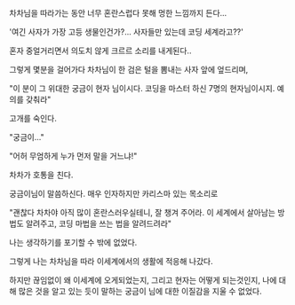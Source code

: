 
차차님을 따라가는 동안 너무 혼란스럽다 못해 멍한 느낌까지 든다...

'여긴 사자가 가장 고등 생물인건가?... 사자들만 있는데 코딩 세계라고??'

혼자 중얼거리면서 의도치 않게 크르르 소리를 내게된다..

그렇게 몇분을 걸어가다 차차님이 한 검은 털을 뽐내는 사자 앞에 엎드리며,

"이 분이 그 위대한 궁금이 현자 님이시다. 코딩을 마스터 하신 7명의 현자님이시지. 예의를 갖춰라"

고개를 숙인다.

"궁금이..."

"어허 무엄하게 누가 먼저 말을 거느냐!"

차차가 호통을 친다.

궁금이님이 말씀하신다. 매우 인자하지만 카리스마 있는 목소리로

"괜찮다 차차야 아직 많이 혼란스러우실테니, 잘 챙겨 주어라. 이 세계에서 살아남는 방법도 알려주고, 코딩 마법을 쓰는 법을 알려드려라"

나는 생각하기를 포기할 수 밖에 없었다.

그렇게 나는 차차님을 따라 이세계에서의 생활에 적응해 나갔다.

하지만 끊임없이 왜 이세계에 오게되었는지, 그리고 현자는 어떻게 되는것인지, 나에 대해 많은 것을 알고 있는 듯이 말하는 궁금이 님에 대한 이질감을 지울 수 없었다.

